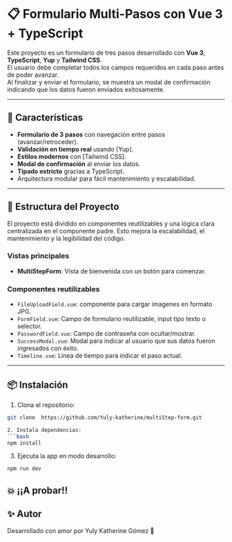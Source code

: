 # 📋 Formulario Multi-Pasos con Vue 3 + TypeScript

Este proyecto es un formulario de tres pasos desarrollado con **Vue 3**, **TypeScript**, **Yup** y **Tailwind CSS**.  
El usuario debe completar todos los campos requeridos en cada paso antes de poder avanzar.  
Al finalizar y enviar el formulario, se muestra un modal de confirmación indicando que los datos fueron enviados exitosamente.

---

## 🚀 Características

- **Formulario de 3 pasos** con navegación entre pasos (avanzar/retroceder).
- **Validación en tiempo real** usando [Yup].
- **Estilos modernos** con [Tailwind CSS].
- **Modal de confirmación** al enviar los datos.
- **Tipado estricto** gracias a TypeScript.
- Arquitectura modular para fácil mantenimiento y escalabilidad.

---

## 🧱 Estructura del Proyecto

El proyecto está dividido en componentes reutilizables y una lógica clara centralizada en el componente padre. Esto mejora la escalabilidad, el mantenimiento y la legibilidad del código.

### Vistas principales

- **MultiStepForm**: Vista de bienvenida con un botón para comenzar.


### Componentes reutilizables

- `FileUploadField.vue`: componente para cargar imagenes en formato JPG.
- `FormField.vue`: Campo de formulario reutilizable, input tipo texto o selector.
- `PasswordField.vue`:  Campo de contraseña con ocultar/mostrar.
- `SuccessModal.vue`: Modal para indicar al usuario que sus datos fueron ingresados con éxito.
- `Timeline.vue`: Línea de tiempo para indicar el paso actual.

---

## 📦 Instalación

1. Clona el repositorio:
```bash
git clone  https://github.com/Yuly-katherine/multiStep-form.git

2. Instala dependencias:
```bash
npm install
```

3. Ejecuta la app en modo desarrollo:
```bash
npm run dev

```

## 💥 ¡¡A probar!!


## ✨ Autor

Desarrollado con amor por Yuly Katherine Gómez 💖